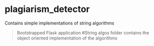# plagiarism_detector
Contains simple implementations of string algorithms
> Bootstrapped Flask application 
#String algos
folder contains the object oriented implementation of the algorithms
